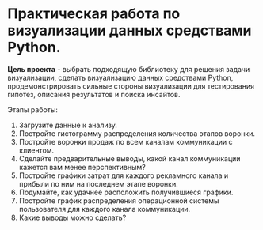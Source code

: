 # Практическая работа по визуализации данных средствами Python.

**Цель проекта** - выбрать подходящую библиотеку для решения задачи визуализации, сделать визуализацию данных средствами Python, продемонстрировать сильные стороны визуализации для тестирования гипотез, описания результатов и поиска инсайтов.

Этапы работы:
1.  Загрузите данные к анализу.
2.  Постройте гистограмму распределения количества этапов воронки.
3.  Постройте воронки продаж по всем каналам коммуникации с клиентом.
4.  Сделайте предварительные выводы, какой канал коммуникации кажется вам менее перспективным?
5.  Постройте графики затрат для каждого рекламного канала и прибыли по ним на последнем этапе воронки.
6.  Подумайте, как удачнее расположить получившиеся графики.
7.  Постройте график распределения операционной системы пользователя для каждого канала коммуникации.
8.  Какие выводы можно сделать?
